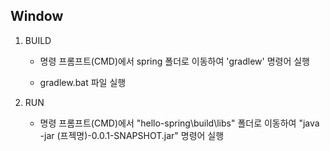 ## Window

1. BUILD

   - 명령 프롬프트(CMD)에서 spring 폴더로 이동하여 'gradlew' 명령어 실행 

   - gradlew.bat 파일 실행

2. RUN
   - 명령 프롬프트(CMD)에서 "hello-spring\build\libs" 폴더로 이동하여 "java -jar (프젝명)-0.0.1-SNAPSHOT.jar" 명령어 실행



